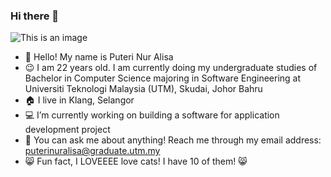 ### Hi there 👋
 ![This is an image](https://www.google.com/url?sa=i&url=https%3A%2F%2Fpngtree.com%2Ffreepng%2Fdrawing-cartoon-image-emoticon-pack-picture-hello_5506260.html&psig=AOvVaw1A1NUHjQf5IQPpzKPh15pb&ust=1648009605368000&source=images&cd=vfe&ved=0CAsQjRxqFwoTCKjhrLDw2PYCFQAAAAAdAAAAABAD)
 
- :wave: Hello! My name is Puteri Nur Alisa
- :wink: I am 22 years old. I am currently doing my undergraduate studies of Bachelor in Computer Science majoring in Software Engineering at Universiti Teknologi Malaysia (UTM), Skudai, Johor Bahru
- :house: I live in Klang, Selangor
- :computer: I’m currently working on building a software for application development project
- :speech_balloon: You can ask me about anything! Reach me through my email address: puterinuralisa@graduate.utm.my
- :smile_cat: Fun fact, I LOVEEEE love cats! I have 10 of them! 😸
 
<!--
**puterinuralisa/puterinuralisa** is a ✨ _special_ ✨ repository because its `README.md` (this file) appears on your GitHub profile.

Here are some ideas to get you started:
My
- 🔭 I’m currently working on building a software for application development project ...
- 🌱 I’m currently learning application development ...
- 👯 I’m looking to collaborate on github with my groupmates  ...
- 🤔 I’m looking for help with helpful resources ...
- 💬 Ask me about anything ...
- 📫 How to reach me: puterinuralisa@graduate.utm.my ...
- 😄 Pronouns: she (female) ...
- ⚡ Fun fact:i LOVE cats ...
-->

